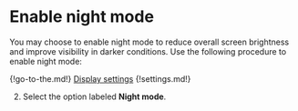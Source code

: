# Enable night mode

You may choose to enable night mode to reduce overall screen brightness and
improve visibility in darker conditions. Use the following procedure to
enable night mode:

{!go-to-the.md!} [Display settings](/#settings/display-settings)
{!settings.md!}

2. Select the option labeled **Night mode**.
